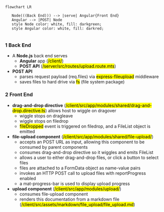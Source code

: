 ```mermaid
flowchart LR

   Node(((Back End))) --> |serve| Angular{Front End}
   Angular --> |POST| Node 
   style Node color: white, fill: darkgreen;
   style Angular color: white, fill: darkred;
   
```
### 1 Back End
- A **Node.js** back end serves
  - **Angular** app (<mark>/client/</mark>)
  - **POST API** (<mark>/server/src/routes/upload.route.mts</mark>)
- **POST API**
  - parses request payload (req.files) via <mark>express-fileupload</mark> middleware
  - saves files to hard drive via <mark>fs</mark> (file system package)

### 2 Front End
- **drag-and-drop directive** (<mark>/client/src/app/modules/shared/drag-and-drop.directive.ts</mark>) allows host to wiggle on dragover
   - wiggle stops on dragleave
   - wiggle stops on filedrop
   - <mark>fileDropped</mark> event is triggered on filedrop, and a FileList object is emitted
- **file-upload component** (<mark>/client/src/app/modules/shared/file-upload/</mark>)
  - accepts an POST URL as input, allowing this component to be consumed by parent components
  - consumes drag-and-drop directive so it wiggles and emits FileList
  - allows a user to either drag-and-drop files, or click a button to select files
  - files are attached to a FormData object as name-value pairs
  - invokes an HTTP POST call to upload files with reportProgress enabled
  - a mat-progress-bar is used to display upload progress
- **upload component** (<mark>/client/src/app/modules/upload/</mark>)
  - consumes file-upload component
  - renders this documentation from a markdown file (<mark>/client/src/assets/markdown/file_upload/file_upload.md</mark>)


